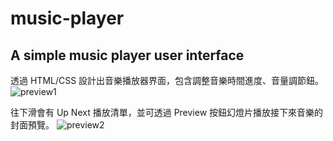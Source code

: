 # music-player

## A simple music player user interface

透過 HTML/CSS 設計出音樂播放器界面，包含調整音樂時間進度、音量調節鈕。
![preview1](preview1.png)

往下滑會有 Up Next 播放清單，並可透過 Preview 按鈕幻燈片播放接下來音樂的封面預覽。
![preview2](preview2.png)
